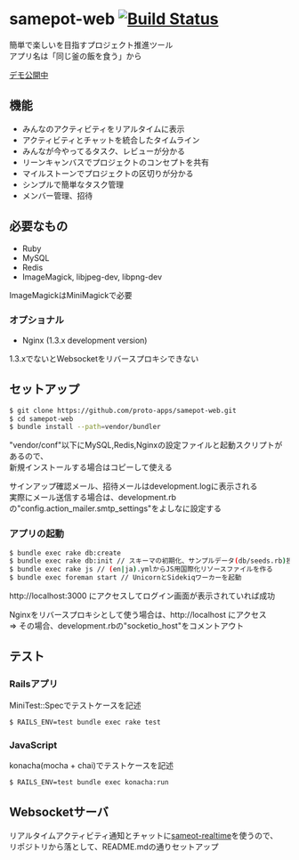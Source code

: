 # samepot-web [![Build Status](https://travis-ci.org/proto-apps/samepot-web.png?branch=master)](https://travis-ci.org/proto-apps/samepot-web)

簡単で楽しいを目指すプロジェクト推進ツール  
アプリ名は「同じ釜の飯を食う」から

[デモ公開中](http://www11114ui.sakura.ne.jp/)


## 機能

* みんなのアクティビティをリアルタイムに表示
* アクティビティとチャットを統合したタイムライン
* みんなが今やってるタスク、レビューが分かる
* リーンキャンバスでプロジェクトのコンセプトを共有
* マイルストーンでプロジェクトの区切りが分かる
* シンプルで簡単なタスク管理
* メンバー管理、招待


## 必要なもの

* Ruby
* MySQL
* Redis
* ImageMagick, libjpeg-dev, libpng-dev

ImageMagickはMiniMagickで必要

### オプショナル

* Nginx (1.3.x development version)

1.3.xでないとWebsocketをリバースプロキシできない


## セットアップ

```sh
$ git clone https://github.com/proto-apps/samepot-web.git
$ cd samepot-web
$ bundle install --path=vendor/bundler
```

"vendor/conf"以下にMySQL,Redis,Nginxの設定ファイルと起動スクリプトがあるので、  
新規インストールする場合はコピーして使える

サインアップ確認メール、招待メールはdevelopment.logに表示される  
実際にメール送信する場合は、development.rbの"config.action_mailer.smtp_settings"をよしなに設定する

### アプリの起動

```sh
$ bundle exec rake db:create
$ bundle exec rake db:init // スキーマの初期化、サンプルデータ(db/seeds.rb)投入
$ bundle exec rake js // (en|ja).ymlからJS用国際化リソースファイルを作る
$ bundle exec foreman start // UnicornとSidekiqワーカーを起動
```

http://localhost:3000 にアクセスしてログイン画面が表示されていれば成功

Nginxをリバースプロキシとして使う場合は、http://localhost にアクセス  
  => その場合、development.rbの"socketio_host"をコメントアウト


## テスト

### Railsアプリ

MiniTest::Specでテストケースを記述

```sh
$ RAILS_ENV=test bundle exec rake test
```

### JavaScript

konacha(mocha + chai)でテストケースを記述

```sh
$ RAILS_ENV=test bundle exec konacha:run
```


## Websocketサーバ

リアルタイムアクティビティ通知とチャットに[sameot-realtime](https://github.com/proto-apps/samepot-realtime)を使うので、  
リポジトリから落として、README.mdの通りセットアップ
